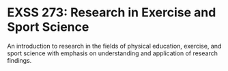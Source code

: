 # EXSS 273: Research in Exercise and Sport Science

An introduction to research in the fields of physical education, exercise, and sport science with emphasis on understanding and application of research findings.